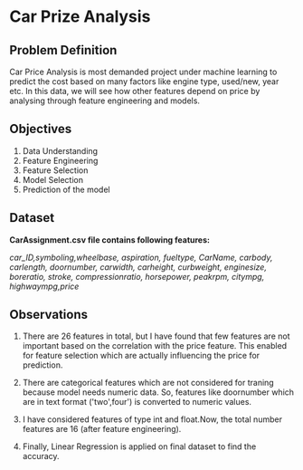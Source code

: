 # Car Prize Analysis

## Problem Definition  

Car Price Analysis is most demanded project under machine learning to predict the cost based on many factors like engine type, used/new, year etc.
In this data, we will see how other features depend on price by analysing through feature engineering and models. 

## Objectives

1. Data Understanding
2. Feature Engineering
3. Feature Selection
4. Model Selection
5. Prediction of the model

## Dataset

<b> CarAssignment.csv file contains following features:</b>
  
<i>car_ID,symboling,wheelbase, aspiration, fueltype, CarName, carbody, carlength, doornumber, carwidth, carheight, curbweight, enginesize, boreratio, stroke, compressionratio, horsepower, peakrpm, citympg, highwaympg,price</i>
  
## Observations

1. There are 26 features in total, but I have found that few features are not important based on the correlation with the price feature. This enabled for feature selection which are actually influencing the price for prediction.

2. There are categorical features which are not considered for traning because model needs numeric data. So, features like doornumber which are in text format ('two',four') is converted to numeric values. 

3. I have considered features of type int and float.Now, the total number features are 16 (after feature engineering).

4. Finally, Linear Regression is applied on final dataset to find the accuracy.

